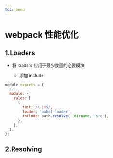 ```yaml
---
toc: menu
---
```


# webpack 性能优化

## 1.Loaders

- 将 loaders 应用于最少数量的必要模块

  - 添加 include

```js
module.exports = {
  //...
  module: {
    rules: [
      {
        test: /\.js$/,
        loader: 'babel-loader',
        include: path.resolve(__dirname, 'src'),
      },
    ],
  },
};
```

## 2.Resolving
